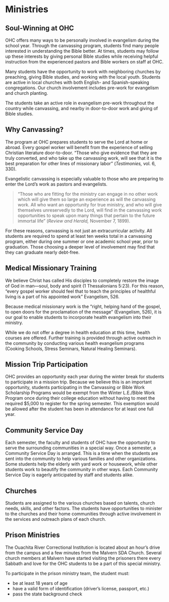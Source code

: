 # Ministries

## Soul-Winning at OHC

OHC offers many ways to be personally involved in evangelism during the school year. Through the canvassing program, students find many people interested in understanding the Bible better. At times, students may follow up these interests by giving personal Bible studies while receiving helpful instruction from the experienced pastors and Bible workers on staff at OHC.

Many students have the opportunity to work with neighboring churches by preaching, giving Bible studies, and working with the local youth. Students are active in local churches with both English- and Spanish-speaking congregations. Our church involvement includes pre-work for evangelism and church planting.

The students take an active role in evangelism pre-work throughout the country while canvassing, and nearby in door-to-door work and giving of Bible studies.

## Why Canvassing?

The program at OHC prepares students to serve the Lord at home or abroad. Every gospel worker will benefit from the experience of selling Christian literature door-to-door. “Those who give evidence that they are truly converted, and who take up the canvassing work, will see that it is the best preparation for other lines of missionary labor” (*Testimonies,* vol. 6, 330).

Evangelistic canvassing is especially valuable to those who are preparing to enter the Lord’s work as pastors and evangelists. 

> “Those who are fitting for the ministry can engage in no other work which will give them so large an experience as will the canvassing work. All who want an opportunity for true ministry, and who will give themselves unreservedly to the Lord, will find in the canvassing work opportunities to speak upon many things that pertain to the future immortal life” (*Review and Herald,* November 7, 1899).

For these reasons, canvassing is not just an extracurricular activity. All students are required to spend at least ten weeks total in a canvassing program, either during one summer or one academic school year, prior to graduation. Those choosing a deeper level of involvement may find that they can graduate nearly debt-free.

## Medical Missionary Training

We believe Christ has called His disciples to completely restore the image of God in man—soul, body and spirit (1 Thessalonians 5:23). For this reason, “every gospel worker should feel that to teach the principles of healthful living is a part of his appointed work” Evangelism, 526.

Because medical missionary work is the “right, helping hand of the gospel, to open doors for the proclamation of the message” (Evangelism, 526), it is our goal to enable students to incorporate health evangelism into their ministry.

While we do not offer a degree in health education at this time, health courses are offered. Further training is provided through active outreach in the community by conducting various health evangelism programs (Cooking Schools, Stress Seminars, Natural Healing Seminars).

## Mission Trip Participation

OHC provides an opportunity each year during the winter break for students to participate in a mission trip. Because we believe this is an important opportunity, students participating in the Canvassing or Bible Work Scholarship Programs would be exempt from the Winter L.E./Bible Work Program once during their college education without having to meet the required $5,000 to register for the spring semester. This exemption would be allowed after the student has been in attendance for at least one full year.

## Community Service Day

Each semester, the faculty and students of OHC have the opportunity to serve the surrounding communities in a special way. Once a semester, a Community Service Day is arranged. This is a time when the students are sent into the community to help various families and other organizations. Some students help the elderly with yard work or housework, while other students work to beautify the community in other ways. Each Community Service Day is eagerly anticipated by staff and students alike.

## Churches

Students are assigned to the various churches based on talents, church needs, skills, and other factors. The students have opportunities to minister to the churches and their home communities through active involvement in the services and outreach plans of each church. 

## Prison Ministries

The Ouachita River Correctional Institution is located about an hour’s drive from the campus and a few minutes from the Malvern SDA Church. Several church members at Malvern have started visiting the prisoners there every Sabbath and love for the OHC students to be a part of this special ministry. 

To participate in the prison ministry team, the student must:

* be at least 18 years of age
* have a valid form of identification (driver’s license, passport, etc.)
* pass the state background check